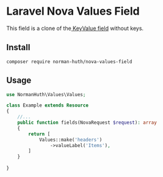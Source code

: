 # Laravel Nova Values Field

This field is a clone of the[ KeyValue field](https://nova.laravel.com/docs/4.0/resources/fields.html#keyvalue-field) without keys.

## Install
```
composer require norman-huth/nova-values-field
```

## Usage
```php
use NormanHuth\Values\Values;

class Example extends Resource
{
    //...
    public function fields(NovaRequest $request): array
    {
        return [
            Values::make('headers')
                ->valueLabel('Items'),
        ]
    }
        
}
```
